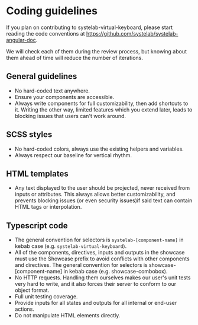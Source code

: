 # Coding guidelines

If you plan on contributing to systelab-virtual-keyboard, please start reading the code conventions at https://github.com/systelab/systelab-angular-doc.

We will check each of them during the review process, but knowing about them ahead of time will reduce the number of iterations.

## General guidelines

- No hard-coded text anywhere.
- Ensure your components are accessible.
- Always write components for full customizability, then add shortcuts to it. Writing the other way, limited features which you extend later, leads to blocking issues that users can't work around.

## SCSS styles

- No hard-coded colors, always use the existing helpers and variables.
- Always respect our baseline for vertical rhythm.

## HTML templates

- Any text displayed to the user should be projected, never received from inputs or attributes. This always allows better customizability, and prevents blocking issues (or even security issues)if said text can contain HTML tags or interpolation.

## Typescript code

- The general convention for selectors is `systelab-[component-name]` in kebab case (e.g. `systelab-virtual-keyboard`).
- All of the components, directives, inputs and outputs in the showcase must use the Showcase prefix to avoid conflicts with other components and directives. The general convention for selectors is showcase-[component-name] in kebab case (e.g. showcase-combobox).
- No HTTP requests. Handling them ourselves makes our user's unit tests very hard to write, 
and it also forces their server to conform to our object format.
- Full unit testing coverage.
- Provide inputs for all states and outputs for all internal or end-user actions.
- Do not manipulate HTML elements directly.
